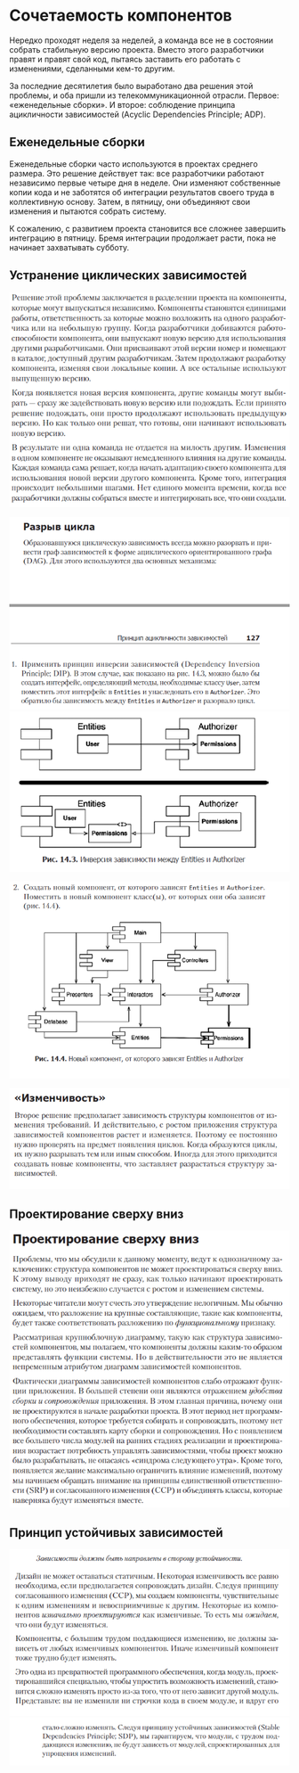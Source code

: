# Сочетаемость компонентов

Нередко проходят неделя за неделей, а команда все не в состоянии собрать стабильную
версию проекта. Вместо этого разработчики правят и правят свой код, пытаясь заставить
его работать с изменениями, сделанными кем-то другим.

За последние десятилетия было выработано два решения этой проблемы, и оба пришли из
телекоммуникационной отрасли. Первое: «еженедельные сборки». И второе: соблюдение
принципа ацикличности зависимостей (Acyclic Dependencies Principle; ADP).

## Еженедельные сборки 

Еженедельные сборки часто используются в проектах среднего размера. Это решение
действует так: все разработчики работают независимо первые четыре дня в неделе. 
Они изменяют собственные копии кода и не заботятся об интеграции результатов своего
труда в коллективную основу. Затем, в пятницу, они объединяют свои изменения и 
пытаются собрать систему.

К сожалению, с развитием проекта становится все сложнее завершить интеграцию в 
пятницу. Бремя интеграции продолжает расти, пока не начинает захватывать субботу.

## Устранение циклических зависимостей

![img_2.png](img_2.png)

![img_3.png](img_3.png)
![img_4.png](img_4.png)

![img_5.png](img_5.png)

![img_6.png](img_6.png)

## Проектирование сверху вниз

![img_7.png](img_7.png)

## Принцип устойчивых зависимостей

![img_8.png](img_8.png)
![img_9.png](img_9.png)
